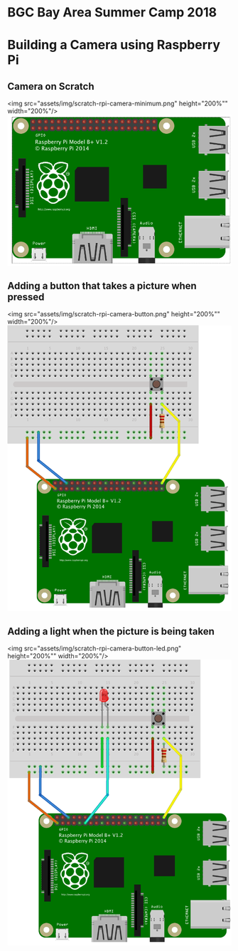 # BGC Bay Area Summer Camp 2018
# Building a Camera using Raspberry Pi


## Camera on Scratch

<img src="assets/img/scratch-rpi-camera-minimum.png" height="200%"" width="200%"/>
<img src="assets/img/diagram-camera-only.png"/>

## Adding a button that takes a picture when pressed
<img src="assets/img/scratch-rpi-camera-button.png" height="200%"" width="200%"/>
<img src="assets/img/diagram-camera-button.png"/>

## Adding a light when the picture is being taken
<img src="assets/img/scratch-rpi-camera-button-led.png" height="200%"" width="200%"/>
<img src="assets/img/diagram-camera-button-led.png"/>
